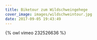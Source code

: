 ```yaml
---
title: Biketour zum Wildschweingehege
cover_image: images/wildschweintour.jpg
date: 2017-09-05 19:43:49
---
```

{% owl vimeo 232526636 %}